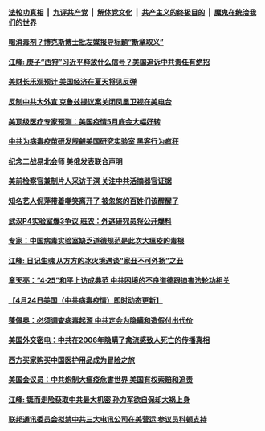 ####  [法轮功真相](../../../../basic/blob/master/README.md?t=04270731) &nbsp;|&nbsp; [九评共产党](../../../../9ping.md/blob/master/README.md?t=04270731) &nbsp;|&nbsp; [解体党文化](../../../../jtdwh.md/blob/master/README.md?t=04270731)  &nbsp;|&nbsp; [共产主义的终极目的](../../../../gczydzjmd.md/blob/master/README.md?t=04270731) &nbsp;|&nbsp; [魔鬼在统治我们的世界](../../../../mgztzwmdsj.md/blob/master/README.md?t=04270731) 

#### [喝消毒剂？博克斯博士批左媒报导标题“断章取义”](../pages/soh6/371608.md?t=04270731) 
#### [江峰: 庚子“西狩”习近平释放什么信号？美国追诉中共责任有绝招](../pages/soh6/371662.md?t=04270731) 
#### [美财长乐观预计 美国经济在夏天将见反弹](../pages/soh6/371614.md?t=04270731) 
#### [反制中共大外宣 克鲁兹提议案关闭凤凰卫视在美电台](../pages/soh6/371611.md?t=04270731) 
#### [美顶级医疗专家预测：美国疫情5月底会大幅好转](../pages/soh6/371605.md?t=04270731) 
#### [中共为病毒疫苗研发觊觎美国研究实验室 黑客行为疯狂](../pages/soh6/371368.md?t=04270731) 
#### [纪念二战易北会师 美俄发表联合声明](../pages/soh6/371383.md?t=04270731) 
#### [美前检察官兼制片人采访于溟 关注中共活摘器官证据](../pages/soh6/371416.md?t=04270731) 
#### [知名艺人倪萍带着嘲笑离开了 被忽悠的百姓们该醒醒了](../pages/soh6/371392.md?t=04270731) 
#### [武汉P4实验室爆3争议 班农：外逃研究员将公开爆料](../pages/soh6/371380.md?t=04270731) 
#### [专家：中国病毒实验室缺乏道德规范是此次大瘟疫的毒根](../pages/soh6/371359.md?t=04270731) 
#### [江峰: 日记生魂 从方方的冰火境遇谈“家丑不可外扬”之丑](../pages/soh6/371341.md?t=04270731) 
#### [章天亮：“4·25”和平上访成典范 中共困境的不良道德跟迫害法轮功相关](../pages/soh6/371317.md?t=04270731) 
#### [【4月24日美国（中共病毒疫情）即时动态更新】](../pages/soh6/370864.md?t=04270731) 
#### [蓬佩奥：必须调查病毒起源 中共定会为隐瞒和造假付出代价](../pages/soh6/371104.md?t=04270731) 
#### [美国外交密电：中共在2006年隐瞒了禽流感致人死亡的传播真相](../pages/soh6/371038.md?t=04270731) 
#### [西方买家购买中国医护用品成为冒险之旅](../pages/soh6/371005.md?t=04270731) 
#### [美国会议员：中共炮制大瘟疫危害世界 美国有权索赔和追责](../pages/soh6/371050.md?t=04270731) 
#### [江峰: 铤而走险获取中共最大机密 孙力军欲自保却大祸上身](../pages/soh6/371026.md?t=04270731) 
#### [联邦通讯委员会拟禁中共三大电讯公司在美营运 参议员科顿支持](../pages/soh6/371014.md?t=04270731) 

